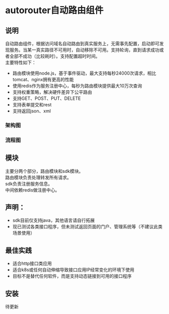 # autorouter自动路由组件
## 说明
自动路由组件，根据访问域名自动路由到真实服务上，无需事先配置，启动即可发现服务。当某一真实路径不可用时，自动移除不可用。支持轮询，直到请求成功或者全部不成功（比较耗时）。支持配置超时时间。<br>
主要特性如下：<br>
* 路由模块使用node.js，基于事件驱动，最大支持每秒24000次请求，相比tomcat、nginx拥有更高的性能
* 使用redis作为服务注册中心，每秒为路由模块提供最大10万次查询
* 支持权重策略，解决硬件差异下公平路由
* 支持GET、POST、PUT、DELETE
* 支持表单提交和rest
* 支持返回json、xml

### 架构图

### 流程图

## 模块
主要分两个部分，路由模块和sdk模块。<br>
路由模块负责处理转发所有请求。<br>
sdk负责注册服务信息。<br>
中间依赖redis做注册中心。<br>

## 声明：<br>
* sdk目前仅支持java，其他语言请自行拓展
* 现已测试各类接口程序，但未测试返回页面的门户、管理系统等（不建议此类场景使用）
## 最佳实践
* 适合http接口类应用
* 适合k8s或任何自动伸缩导致接口应用IP经常变化的环境下使用
* 目标不是替代任何软件，而是支持动态链接到可用的接口程序
## 安装
待更新
